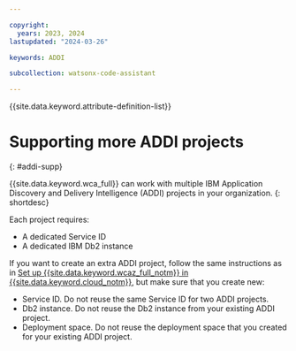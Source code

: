 ```yaml
---

copyright:
  years: 2023, 2024
lastupdated: "2024-03-26"

keywords: ADDI

subcollection: watsonx-code-assistant

---
```


{{site.data.keyword.attribute-definition-list}}

# Supporting more ADDI projects
{: #addi-supp}

{{site.data.keyword.wca_full}} can work with multiple IBM Application Discovery and Delivery Intelligence (ADDI) projects in your organization.
{: shortdesc}

Each project requires:

* A dedicated Service ID
* A dedicated IBM Db2 instance

If you want to create an extra ADDI project, follow the same instructions as in [Set up {{site.data.keyword.wcaz_full_notm}} in {{site.data.keyword.cloud_notm}}](/docs/watsonx-code-assistant?topic=watsonx-code-assistant-cloud-setup-z), but make sure that you create new:

- Service ID. Do not reuse the same Service ID for two ADDI projects.
- Db2 instance. Do not reuse the Db2 instance from your existing ADDI project.
- Deployment space. Do not reuse the deployment space that you created for your existing ADDI project.
